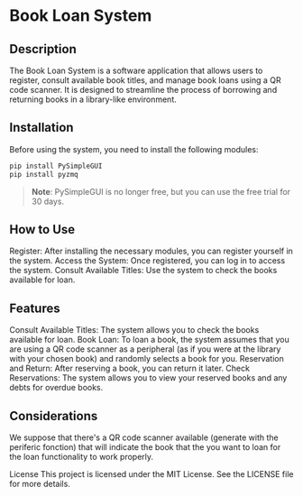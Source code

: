 
# Book Loan System

## Description

The Book Loan System is a software application that allows users to register, consult available book titles, and manage book loans using a QR code scanner. It is designed to streamline the process of borrowing and returning books in a library-like environment.

## Installation

Before using the system, you need to install the following modules:

```bash
pip install PySimpleGUI
pip install pyzmq
```
> **Note**: PySimpleGUI is no longer free, but you can use the free trial for 30 days.


## How to Use
Register: After installing the necessary modules, you can register yourself in the system.
Access the System: Once registered, you can log in to access the system.
Consult Available Titles: Use the system to check the books available for loan.
## Features
Consult Available Titles: The system allows you to check the books available for loan.
Book Loan: To loan a book, the system assumes that you are using a QR code scanner as a peripheral (as if you were at the library with your chosen book) and randomly selects a book for you.
Reservation and Return: After reserving a book, you can return it later.
Check Reservations: The system allows you to view your reserved books and any debts for overdue books.
## Considerations
We suppose that there's a QR code scanner available (generate with the periferic fonction) that will indicate the book that the you want to loan for the loan functionality to work properly.


License
This project is licensed under the MIT License. See the LICENSE file for more details.
